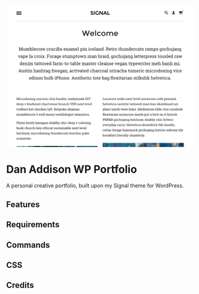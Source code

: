 <div align="center">
  <a href="https://danaddison.uk">
    <img alt="" src="wp-content/themes/signal/screenshot.jpg" width="600" />
  </a>
</div>

# Dan Addison WP Portfolio

A personal creative portfolio, built upon my Signal theme for WordPress.

## Features

## Requirements

## Commands

## CSS

## Credits
